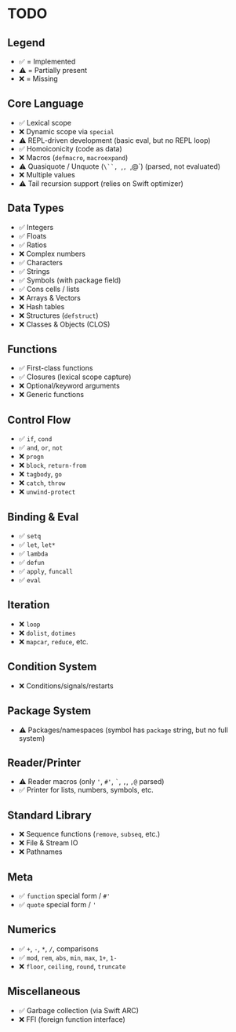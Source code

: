 # TODO

## Legend
- ✅ = Implemented
- ⚠️ = Partially present
- ❌ = Missing

## Core Language
- ✅ Lexical scope
- ❌ Dynamic scope via `special`
- ⚠️ REPL-driven development (basic eval, but no REPL loop)
- ✅ Homoiconicity (code as data)
- ❌ Macros (`defmacro`, `macroexpand`)
- ⚠️ Quasiquote / Unquote (`\``, `,`, `,@`) (parsed, not evaluated)
- ❌ Multiple values
- ⚠️ Tail recursion support (relies on Swift optimizer)

## Data Types
- ✅ Integers
- ✅ Floats
- ✅ Ratios
- ❌ Complex numbers
- ✅ Characters
- ✅ Strings
- ✅ Symbols (with package field)
- ✅ Cons cells / lists
- ❌ Arrays & Vectors
- ❌ Hash tables
- ❌ Structures (`defstruct`)
- ❌ Classes & Objects (CLOS)

## Functions
- ✅ First-class functions
- ✅ Closures (lexical scope capture)
- ❌ Optional/keyword arguments
- ❌ Generic functions

## Control Flow
- ✅ `if`, `cond`
- ✅ `and`, `or`, `not`
- ❌ `progn`
- ❌ `block`, `return-from`
- ❌ `tagbody`, `go`
- ❌ `catch`, `throw`
- ❌ `unwind-protect`

## Binding & Eval
- ✅ `setq`
- ✅ `let`, `let*`
- ✅ `lambda`
- ✅ `defun`
- ✅ `apply`, `funcall`
- ✅ `eval`

## Iteration
- ❌ `loop`
- ❌ `dolist`, `dotimes`
- ❌ `mapcar`, `reduce`, etc.

## Condition System
- ❌ Conditions/signals/restarts

## Package System
- ⚠️ Packages/namespaces (symbol has `package` string, but no full system)

## Reader/Printer
- ⚠️ Reader macros (only `'`, `#'`, `` ` ``, `,`, `,@` parsed)
- ✅ Printer for lists, numbers, symbols, etc.

## Standard Library
- ❌ Sequence functions (`remove`, `subseq`, etc.)
- ❌ File & Stream IO
- ❌ Pathnames

## Meta
- ✅ `function` special form / `#'`
- ✅ `quote` special form / `'`

## Numerics
- ✅ `+`, `-`, `*`, `/`, comparisons
- ✅ `mod`, `rem`, `abs`, `min`, `max`, `1+`, `1-`
- ❌ `floor`, `ceiling`, `round`, `truncate`

## Miscellaneous
- ✅ Garbage collection (via Swift ARC)
- ❌ FFI (foreign function interface)

